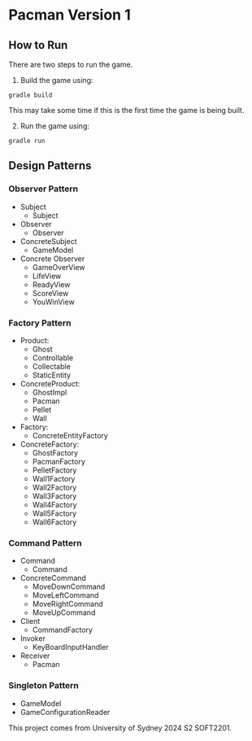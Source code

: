 # Pacman Version 1
## How to Run
There are two steps to run the game.
1. Build the game using:
```
gradle build
```
This may take some time if this is the first time the game is being built.

2. Run the game using:
```
gradle run
```

## Design Patterns

### Observer Pattern
- Subject
  - Subject
- Observer
  - Observer
- ConcreteSubject
  - GameModel
- Concrete Observer
  - GameOverView
  - LifeView
  - ReadyView
  - ScoreView
  - YouWinView

### Factory Pattern
- Product: 
  - Ghost
  - Controllable
  - Collectable
  - StaticEntity
- ConcreteProduct:
  - GhostImpl
  - Pacman
  - Pellet
  - Wall
- Factory:
  - ConcreteEntityFactory
- ConcreteFactory:
  - GhostFactory
  - PacmanFactory
  - PelletFactory
  - Wall1Factory
  - Wall2Factory
  - Wall3Factory
  - Wall4Factory
  - Wall5Factory
  - Wall6Factory

### Command Pattern
- Command
  - Command
- ConcreteCommand
  - MoveDownCommand
  - MoveLeftCommand
  - MoveRightCommand
  - MoveUpCommand
- Client
  - CommandFactory
- Invoker
  - KeyBoardInputHandler
- Receiver
  - Pacman

### Singleton Pattern
- GameModel
- GameConfigurationReader

This project comes from University of Sydney 2024 S2 SOFT2201.
